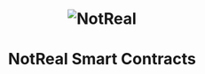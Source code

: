 <h1 align="center">
  <img src="https://dapp.notreal.ai/static/dApp_notRealNew.jpg" srcset="https://dapp.notreal.ai/static/dApp_notRealNew.jpg"
  alt="NotReal"></a>
  <h1 align="center">NotReal Smart Contracts</h1>
</h1>
